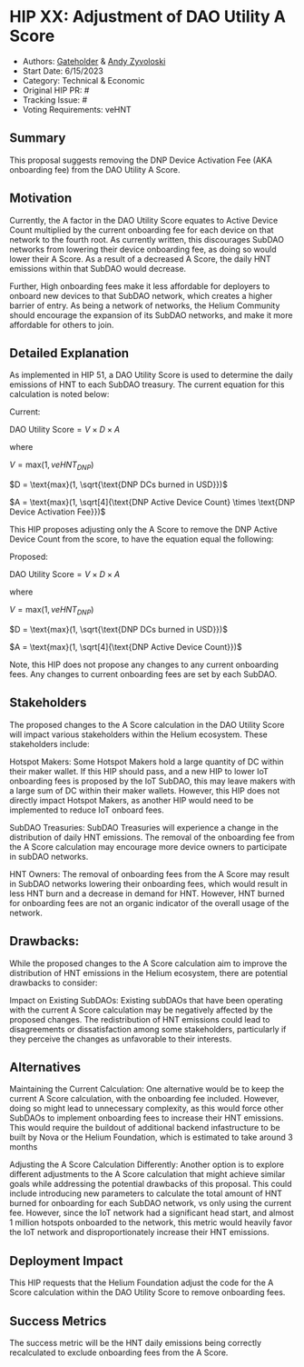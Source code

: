 # HIP XX: Adjustment of DAO Utility A Score
- Authors: [Gateholder](https://github.com/gateholder) & [Andy Zyvoloski](https://github.com/heatedlime)
- Start Date: 6/15/2023
- Category: Technical & Economic
- Original HIP PR: #
- Tracking Issue: #
- Voting Requirements: veHNT

## Summary
This proposal suggests removing the DNP Device Activation Fee (AKA onboarding fee) from the DAO Utility A Score. 

## Motivation
Currently, the A factor in the DAO Utility Score equates to Active Device Count multiplied by the current onboarding fee for each device on that network to the fourth root. As currently written, this discourages SubDAO networks from lowering their device onboarding fee, as doing so would lower their A Score. As a result of a decreased A Score, the daily HNT emissions within that SubDAO would decrease. 

Further, High onboarding fees make it less affordable for deployers to onboard new devices to that SubDAO network, which creates a higher  barrier of entry. As being a network of networks, the Helium Community should encourage the expansion of its SubDAO networks, and make it more affordable for others to join. 

## Detailed Explanation
As implemented in HIP 51, a DAO Utility Score is used to determine the daily emissions of HNT to each SubDAO treasury. The current equation for this calculation is noted below:

Current:

$\text{DAO Utility Score} = V \times D \times A$

where

$V = \text{max}(1, veHNT_{DNP})$

$D = \text{max}(1, \sqrt{\text{DNP DCs burned in USD}})$

$A = \text{max}(1, \sqrt[4]{\text{DNP Active Device Count} \times \text{DNP Device Activation Fee}})$


This HIP proposes adjusting only the A Score to remove the DNP Active Device Count from the score, to have the equation equal the following:

Proposed:

$\text{DAO Utility Score} = V \times D \times A$

where

$V = \text{max}(1, veHNT_{DNP})$

$D = \text{max}(1, \sqrt{\text{DNP DCs burned in USD}})$

$A = \text{max}(1, \sqrt[4]{\text{DNP Active Device Count}})$


Note, this HIP does not propose any changes to any current onboarding fees. Any changes to current onboarding fees are set by each SubDAO.

## Stakeholders
The proposed changes to the A Score calculation in the DAO Utility Score will impact various stakeholders within the Helium ecosystem. These stakeholders include:

Hotspot Makers: Some Hotspot Makers hold a large quantity of DC within their maker wallet. If this HIP should pass, and a new HIP to lower IoT onboarding fees is proposed by the IoT SubDAO, this may leave makers with a large sum of DC within their maker wallets. However, this HIP does not directly impact Hotspot Makers, as another HIP would need to be implemented to reduce IoT onboard fees. 

SubDAO Treasuries: SubDAO Treasuries will experience a change in the distribution of daily HNT emissions. The removal of the onboarding fee from the A Score calculation may encourage more device owners to participate in subDAO networks.

HNT Owners: The removal of onboarding fees from the A Score may result in SubDAO networks lowering their onboarding fees, which would result in less HNT burn and a decrease in demand for HNT. However, HNT burned for onboarding fees are not an organic indicator of the overall usage of the network.

## Drawbacks:

While the proposed changes to the A Score calculation aim to improve the distribution of HNT emissions in the Helium ecosystem, there are potential drawbacks to consider:

Impact on Existing SubDAOs: Existing subDAOs that have been operating with the current A Score calculation may be negatively affected by the proposed changes. The redistribution of HNT emissions could lead to disagreements or dissatisfaction among some stakeholders, particularly if they perceive the changes as unfavorable to their interests.

## Alternatives
Maintaining the Current Calculation: One alternative would be to keep the current A Score calculation, with the onboarding fee included. However, doing so might lead to unnecessary complexity, as this would force other SubDAOs to implement onboarding fees to increase their HNT emissions. This would require the buildout of additional backend infastructure to be built by Nova or the Helium Foundation, which is estimated to take around 3 months

Adjusting the A Score Calculation Differently: Another option is to explore different adjustments to the A Score calculation that might achieve similar goals while addressing the potential drawbacks of this proposal. This could include introducing new parameters to calculate the total amount of HNT burned for onboarding for each SubDAO network, vs only using the current fee. However, since the IoT network had a significant head start, and almost 1 million hotspots onboarded to the network, this metric would heavily favor the IoT network and disproportionately increase their HNT emissions. 

## Deployment Impact
This HIP requests that the Helium Foundation adjust the code for the A Score calculation within the DAO Utility Score to remove onboarding fees. 

## Success Metrics
The success metric will be the HNT daily emissions being correctly recalculated to exclude onboarding fees from the A Score.
